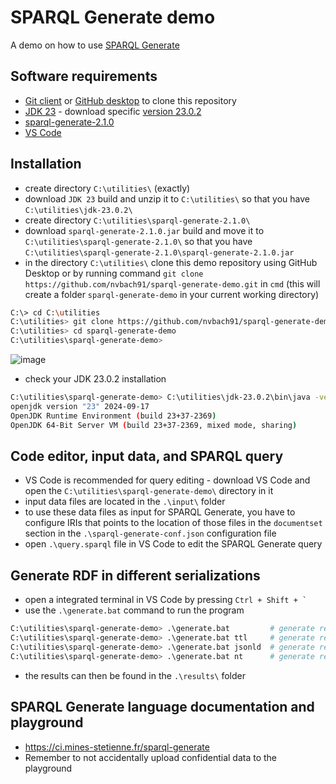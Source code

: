 # SPARQL Generate demo

A demo on how to use [SPARQL Generate](https://github.com/sparql-generate/sparql-generate)


## Software requirements

- [Git client](https://git-scm.com/downloads) or [GitHub desktop](https://desktop.github.com/download/) to clone this repository
- [JDK 23](https://jdk.java.net/23/) - download specific [version 23.0.2](https://download.java.net/java/GA/jdk23.0.2/6da2a6609d6e406f85c491fcb119101b/7/GPL/openjdk-23.0.2_windows-x64_bin.zip)
- [sparql-generate-2.1.0](https://github.com/sparql-generate/sparql-generate/tags)
- [VS Code](https://code.visualstudio.com/)


## Installation

- create directory `C:\utilities\` (exactly)
- download `JDK 23` build and unzip it to `C:\utilities\` so that you have `C:\utilities\jdk-23.0.2\`
- create directory `C:\utilities\sparql-generate-2.1.0\`
- download `sparql-generate-2.1.0.jar` build and move it to `C:\utilities\sparql-generate-2.1.0\` so that you have `C:\utilities\sparql-generate-2.1.0\sparql-generate-2.1.0.jar`
- in the directory `C:\utilities\` clone this demo repository using GitHub Desktop or by running command `git clone https://github.com/nvbach91/sparql-generate-demo.git` in `cmd` (this will create a folder `sparql-generate-demo` in your current working directory)

```bash
C:\> cd C:\utilities
C:\utilities> git clone https://github.com/nvbach91/sparql-generate-demo.git
C:\utilities> cd sparql-generate-demo
C:\utilities\sparql-generate-demo>
```

![image](https://github.com/user-attachments/assets/908d29eb-d4e1-45a5-8843-ab076bf40c43)

- check your JDK 23.0.2 installation

```bash
C:\utilities\sparql-generate-demo> C:\utilities\jdk-23.0.2\bin\java -version
openjdk version "23" 2024-09-17
OpenJDK Runtime Environment (build 23+37-2369)
OpenJDK 64-Bit Server VM (build 23+37-2369, mixed mode, sharing)
```


## Code editor, input data, and SPARQL query

- VS Code is recommended for query editing - download VS Code and open the `C:\utilities\sparql-generate-demo\` directory in it
- input data files are located in the `.\input\` folder
- to use these data files as input for SPARQL Generate, you have to configure IRIs that points to the location of those files in the `documentset` section in the `.\sparql-generate-conf.json` configuration file
- open `.\query.sparql` file in VS Code to edit the SPARQL Generate query


## Generate RDF in different serializations

- open a integrated terminal in VS Code by pressing ``Ctrl + Shift + ` ``
- use the `.\generate.bat` command to run the program
```bash
C:\utilities\sparql-generate-demo> .\generate.bat         # generate result in format ttl
C:\utilities\sparql-generate-demo> .\generate.bat ttl     # generate result in format ttl
C:\utilities\sparql-generate-demo> .\generate.bat jsonld  # generate result in format jsonld
C:\utilities\sparql-generate-demo> .\generate.bat nt      # generate result in format nt
```
- the results can then be found in the `.\results\` folder


## SPARQL Generate language documentation and playground

- https://ci.mines-stetienne.fr/sparql-generate
- Remember to not accidentally upload confidential data to the playground



<!--

- use the `.\help.bat` command to test-run the tool
```bash
C:\utilities\sparql-generate-demo> .\help.bat
usage: SPARQL-Generate processor
 -ao,--append-output         Write from the end of the output file,
                             instead of replacing it.
 -b,--base <arg>             Base URI of the working directory. If set,
                             each file in the working directory is
                             identified by a URI resolved against the
                             base.
...
```

-->